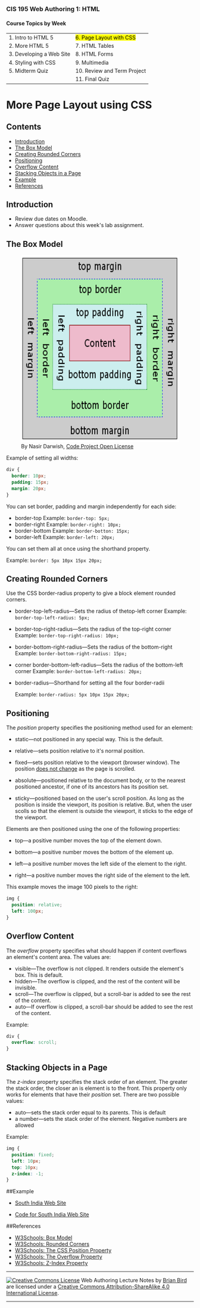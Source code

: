 ### CIS 195 Web Authoring 1: HTML

#### Course Topics by Week

|                          |                                      |
| ------------------------ | ------------------------------------ |
| 1. Intro to HTML 5       | <mark>6. Page Layout with CSS</mark> |
| 2. More HTML 5           | 7. HTML Tables                       |
| 3. Developing a Web Site | 8. HTML Forms                        |
| 4. Styling with CSS      | 9. Multimedia                        |
| 5. Midterm Quiz          | 10. Review and Term Project          |
|                          | 11. Final Quiz                       |

# More Page Layout using CSS

## Contents

-   [Introduction](#introduction)
-   [The Box Model](#the-box-model)
-   [Creating Rounded Corners](#creating-rounded-corners)
-   [Positioning](#positioning)
-   [Overflow Content](#overflow-content)
-   [Stacking Objects in a Page](#stacking-objects-in-a-page)
-   [Example](#example)
-   [References](#references)



## Introduction

-   Review due dates on Moodle.
-   Answer questions about this week's lab assignment.



## The Box Model

<figure><img src="boxmodel-image.png" alt="CSS box model" height="500px">
<figcaption>By Nasir Darwish, <a href="https://www.codeproject.com/info/cpol10.aspx">Code Project Open License</a></figcaption>
</figure>

Example of setting all widths:

```css
div {
  border: 10px;
  padding: 15px;
  margin: 20px;
}
```

You can set border, padding and margin independently for each side:

- border-top
  Example: `border-top: 5px;`
- border-right
  Example: `border-right: 10px;`
- border-bottom
  Example: `border-botton: 15px;`
- border-left
  Example: `border-left: 20px;`

You can set them all at once using the shorthand property.

Example: `border: 5px 10px 15px 20px;`



## Creating Rounded Corners

Use the CSS border-radius property to give a block element rounded corners.

- border-top-left-radius&mdash;Sets the radius of thetop-left corner
  Example: `border-top-left-radius: 5px;`

- border-top-right-radius&mdash;Sets the radius of the top-right corner
  Example: `border-top-right-radius: 10px;`

- border-bottom-right-radius&mdash;Sets the radius of the bottom-right
  Example: `border-bottom-right-radius: 15px;`

- corner border-bottom-left-radius&mdash;Sets the radius of the bottom-left corner
  Example: `border-bottom-left-radius: 20px;`

- border-radius&mdash;Shorthand for setting all the four border-radii

  Example: `border-radius: 5px 10px 15px 20px;`

  

## Positioning

The *position* property specifies the positioning method used for an element: 

- static&mdash;not positioned in any special way. This is the default.

- relative&mdash;sets position relative to it's normal position.

- fixed&mdash;sets position relative to the viewport (browser window). The position <u>does not change</u> as the page is scrolled.

- absolute&mdash;positioned relative to the document body, or to the nearest positioned ancestor, if one of its ancestors has its position set.

- sticky&mdash;positioned based on the user's scroll position. As long as the position is inside the viewport, its position is relative. But, when the user scolls so that the element is outside the viewport, it sticks to the edge of the viewport.

  

Elements are then positioned using the one of the following properties:

- top&mdash;a positive number moves the top of the element down.

- bottom&mdash;a positive number moves the bottom of the element up.

- left&mdash;a positive number moves the left side of the element to the right.

- right&mdash;a positive number moves the right side of the element to the left.

  

This example moves the image 100 pixels to the right:

```css 
img {
  position: relative;
  left: 100px;
}
```



## Overflow Content

The *overflow* property specifies what should happen if content overflows an element's content area. The values are:

- visible&mdash;The overflow is not clipped. It renders outside the element's box. This is default.
- hidden&mdash;The overflow is clipped, and the rest of the content will be invisible.
- scroll&mdash;The overflow is clipped, but a scroll-bar is added to see the rest of the content.
- auto&mdash;If overflow is clipped, a scroll-bar should be added to see the rest of the content.

Example:

```css
div {
  overflow: scroll;
}
```





## Stacking Objects in a Page

The *z-index* property specifies the stack order of an element. The greater the stack order, the closer an  is element is to the front. This property only works for elements that have their *position* set. There are two possible values:
- auto&mdash;sets the stack order equal to its parents. This is default	
- a number&mdash;sets the stack order of the element. Negative numbers are allowed

Example:

```css
img {
  position: fixed;
  left: 10px;
  top: 10px;
  z-index: -1;
}
```



##Example

* [South India Web Site](https://lcc-cit.github.io/CIS195-Demos/Unit03/Finished/Index.htm)

* [Code for South India Web Site](https://github.com/LCC-CIT/CIS195-Demos/tree/master/Unit03)

  

##References

* [W3Schools: Box Model ](https://www.w3schools.com/css/css_boxmodel.asp)
* [W3Schools: Rounded Corners](https://www.w3schools.com/css/css3_borders.asp)
* [W3Schools: The CSS Position Property](https://www.w3schools.com/css/css_positioning.asp)
* [W3Schools: The Overflow Property](https://www.w3schools.com/cssref/pr_pos_overflow.asp)
* [W3Schools: Z-Index Property](https://www.w3schools.com/cssref/pr_pos_z-index.asp)



------

[![Creative Commons License](https://i.creativecommons.org/l/by-sa/4.0/88x31.png)](http://creativecommons.org/licenses/by-sa/4.0/) Web Authoring Lecture Notes by [Brian Bird](https://profbird.online) are licensed under a [Creative Commons Attribution-ShareAlike 4.0 International License](http://creativecommons.org/licenses/by-sa/4.0/). 

------------

